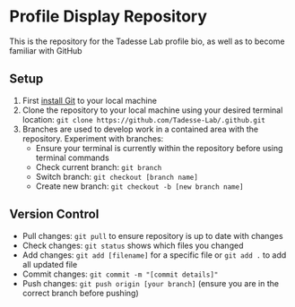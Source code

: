 # Profile Display Repository
This is the repository for the Tadesse Lab profile bio, as well as to become familiar with GitHub 

## Setup
1. First [install Git](https://github.com/git-guides/install-git) to your local machine
2. Clone the repository to your local machine using your desired terminal location: `git clone https://github.com/Tadesse-Lab/.github.git`
3. Branches are used to develop work in a contained area with the repository. Experiment with branches:
    - Ensure your terminal is currently within the repository before using terminal commands
    - Check current branch: `git branch`
    - Switch branch: `git checkout [branch name]`
    - Create new branch: `git checkout -b [new branch name]`

## Version Control
- Pull changes: `git pull` to ensure repository is up to date with changes
- Check changes: `git status` shows which files you changed
- Add changes: `git add [filename]` for a specific file or `git add .` to add all updated file
- Commit changes: `git commit -m "[commit details]"`
- Push changes: `git push origin [your branch]` (ensure you are in the correct branch before pushing)
